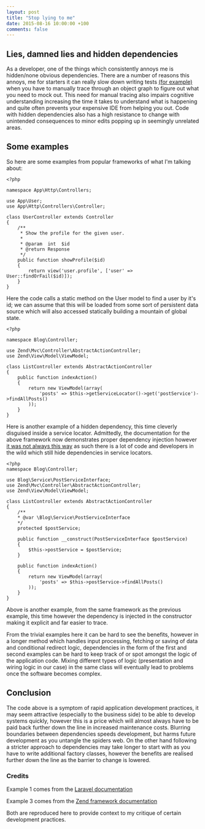 ```yaml
---
layout: post
title: "Stop lying to me"
date: 2015-08-16 10:00:00 +100
comments: false
---
```


## Lies, damned lies and hidden dependencies

As a developer, one of the things which consistently annoys me is hidden/none obvious dependencies. There are a number
of reasons this annoys, me for starters it can really slow down writing tests [(for example)](http://misko.hevery.com/2008/08/17/singletons-are-pathological-liars/)
when you have to manually trace through an object graph to figure out what you need to mock out. This need for manual
tracing also impairs cognitive understanding increasing the time it takes to understand what is happening and quite often
prevents your expensive IDE from helping you out. Code with hidden dependencies also has a high resistance to change with
unintended consequences to minor edits popping up in seemingly unrelated areas.

## Some examples

So here are some examples from popular frameworks of what I'm talking about:

```
<?php

namespace App\Http\Controllers;

use App\User;
use App\Http\Controllers\Controller;

class UserController extends Controller
{
    /**
     * Show the profile for the given user.
     *
     * @param  int  $id
     * @return Response
     */
    public function showProfile($id)
    {
        return view('user.profile', ['user' => User::findOrFail($id)]);
    }
}

```

Here the code calls a static method on the User model to find a user by it's id; we can assume that this will be loaded
from some sort of persistent data source which will also accessed statically building a mountain of global state.

```
<?php

namespace Blog\Controller;

use Zend\Mvc\Controller\AbstractActionController;
use Zend\View\Model\ViewModel;

class ListController extends AbstractActionController
{
    public function indexAction()
    {
        return new ViewModel(array(
            'posts' => $this->getServiceLocator()->get('postService')->findAllPosts()
        ));
    }
}
```

Here is another example of a hidden dependency, this time cleverly disguised inside a service locator. Admittedly, the
documentation for the above framework now demonstrates proper dependency injection however [it was not always this way](http://framework.zend.com/manual/2.2/en/user-guide/database-and-models.html)
as such there is a lot of code and developers in the wild which still hide dependencies in service locators.

```
<?php
namespace Blog\Controller;

use Blog\Service\PostServiceInterface;
use Zend\Mvc\Controller\AbstractActionController;
use Zend\View\Model\ViewModel;

class ListController extends AbstractActionController
{
    /**
    * @var \Blog\Service\PostServiceInterface
    */
    protected $postService;

    public function __construct(PostServiceInterface $postService)
    {
        $this->postService = $postService;
    }

    public function indexAction()
    {
        return new ViewModel(array(
            'posts' => $this->postService->findAllPosts()
        ));
    }
}
```

Above is another example, from the same framework as the previous example, this time however the dependency is injected
in the constructor making it explicit and far easier to trace.

From the trivial examples here it can be hard to see the benefits, however in a longer method which handles input processing,
fetching or saving of data and conditional redirect logic, dependencies in the form of the first and second examples can
be hard to keep track of or spot amongst the logic of the application code. Mixing different types of logic (presentation
and wiring logic in our case) in the same class will eventually lead to problems once the software becomes complex.

## Conclusion

The code above is a symptom of rapid application development practices, it may seem attractive (especially to the business side)
to be able to develop systems quickly, however this is a price which will almost always have to be paid back further down
the line in increased maintenance costs. Blurring boundaries between dependencies speeds development, but harms future
development as you untangle the spiders web. On the other hand following a stricter approach to dependencies may take
longer to start with as you have to write additional factory classes, however the benefits are realised further down the
line as the barrier to change is lowered.

### Credits

Example 1 comes from the [Laravel documentation](http://laravel.com/docs/5.1/controllers)

Example 3 comes from the [Zend framework documentation](http://framework.zend.com/manual/current/en/in-depth-guide/services-and-servicemanager.html)

Both are reproduced here to provide context to my critique of certain development practices.